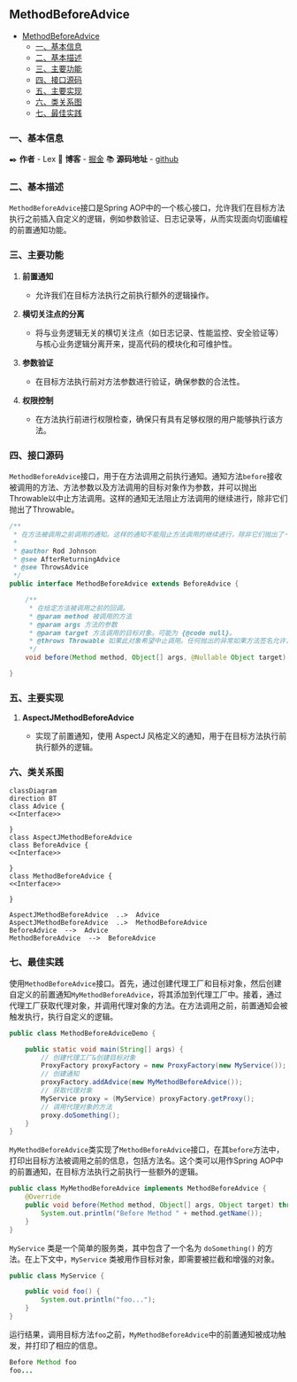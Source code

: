 ## MethodBeforeAdvice

- [MethodBeforeAdvice](#methodbeforeadvice)
  - [一、基本信息](#一基本信息)
  - [二、基本描述](#二基本描述)
  - [三、主要功能](#三主要功能)
  - [四、接口源码](#四接口源码)
  - [五、主要实现](#五主要实现)
  - [六、类关系图](#六类关系图)
  - [七、最佳实践](#七最佳实践)

### 一、基本信息

✒️ **作者** - Lex 📝 **博客** - [掘金](https://juejin.cn/user/4251135018533068/posts) 📚 **源码地址** - [github](https://github.com/xuchengsheng/spring-reading)

### 二、基本描述

`MethodBeforeAdvice`接口是Spring AOP中的一个核心接口，允许我们在目标方法执行之前插入自定义的逻辑，例如参数验证、日志记录等，从而实现面向切面编程的前置通知功能。

### 三、主要功能

1. **前置通知**

   + 允许我们在目标方法执行之前执行额外的逻辑操作。

2. **横切关注点的分离**

   + 将与业务逻辑无关的横切关注点（如日志记录、性能监控、安全验证等）与核心业务逻辑分离开来，提高代码的模块化和可维护性。

3. **参数验证**

   + 在目标方法执行前对方法参数进行验证，确保参数的合法性。

4. **权限控制**

   + 在方法执行前进行权限检查，确保只有具有足够权限的用户能够执行该方法。

### 四、接口源码

`MethodBeforeAdvice`接口，用于在方法调用之前执行通知。通知方法`before`接收被调用的方法、方法参数以及方法调用的目标对象作为参数，并可以抛出Throwable以中止方法调用。这样的通知无法阻止方法调用的继续进行，除非它们抛出了Throwable。

```java
/**
 * 在方法被调用之前调用的通知。这样的通知不能阻止方法调用的继续进行，除非它们抛出了一个Throwable。
 *
 * @author Rod Johnson
 * @see AfterReturningAdvice
 * @see ThrowsAdvice
 */
public interface MethodBeforeAdvice extends BeforeAdvice {

	/**
	 * 在给定方法被调用之前的回调。
	 * @param method 被调用的方法
	 * @param args 方法的参数
	 * @param target 方法调用的目标对象。可能为 {@code null}。
	 * @throws Throwable 如果此对象希望中止调用。任何抛出的异常如果方法签名允许，将返回给调用者。否则异常将作为运行时异常进行包装。
	 */
	void before(Method method, Object[] args, @Nullable Object target) throws Throwable;

}
```

### 五、主要实现

1. **AspectJMethodBeforeAdvice**

   - 实现了前置通知，使用 AspectJ 风格定义的通知，用于在目标方法执行前执行额外的逻辑。

### 六、类关系图

~~~mermaid
classDiagram
direction BT
class Advice {
<<Interface>>

}
class AspectJMethodBeforeAdvice
class BeforeAdvice {
<<Interface>>

}
class MethodBeforeAdvice {
<<Interface>>

}

AspectJMethodBeforeAdvice  ..>  Advice 
AspectJMethodBeforeAdvice  ..>  MethodBeforeAdvice 
BeforeAdvice  -->  Advice 
MethodBeforeAdvice  -->  BeforeAdvice 
~~~



### 七、最佳实践

使用`MethodBeforeAdvice`接口。首先，通过创建代理工厂和目标对象，然后创建自定义的前置通知`MyMethodBeforeAdvice`，将其添加到代理工厂中。接着，通过代理工厂获取代理对象，并调用代理对象的方法。在方法调用之前，前置通知会被触发执行，执行自定义的逻辑。

```java
public class MethodBeforeAdviceDemo {

    public static void main(String[] args) {
        // 创建代理工厂&创建目标对象
        ProxyFactory proxyFactory = new ProxyFactory(new MyService());
        // 创建通知
        proxyFactory.addAdvice(new MyMethodBeforeAdvice());
        // 获取代理对象
        MyService proxy = (MyService) proxyFactory.getProxy();
        // 调用代理对象的方法
        proxy.doSomething();
    }
}
```

`MyMethodBeforeAdvice`类实现了`MethodBeforeAdvice`接口，在其`before`方法中，打印出目标方法被调用之前的信息，包括方法名。这个类可以用作Spring AOP中的前置通知，在目标方法执行之前执行一些额外的逻辑。

```java
public class MyMethodBeforeAdvice implements MethodBeforeAdvice {
    @Override
    public void before(Method method, Object[] args, Object target) throws Throwable {
        System.out.println("Before Method " + method.getName());
    }
}
```

`MyService` 类是一个简单的服务类，其中包含了一个名为 `doSomething()` 的方法。在上下文中，`MyService` 类被用作目标对象，即需要被拦截和增强的对象。

```java
public class MyService {

    public void foo() {
        System.out.println("foo...");
    }
}
```

运行结果，调用目标方法`foo`之前，`MyMethodBeforeAdvice`中的前置通知被成功触发，并打印了相应的信息。

```java
Before Method foo
foo...
```
